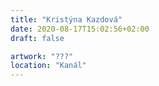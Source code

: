 ```yaml
---
title: "Kristýna Kazdová"
date: 2020-08-17T15:02:56+02:00
draft: false

artwork: "???"
location: "Kanál"
---
```


